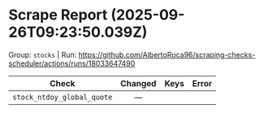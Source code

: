 # Scrape Report (2025-09-26T09:23:50.039Z)

Group: `stocks`  |  Run: https://github.com/AlbertoRoca96/scraping-checks-scheduler/actions/runs/18033647490

| Check | Changed | Keys | Error |
|---|:---:|:--|:--|
| `stock_ntdoy_global_quote` | — |  |  |
